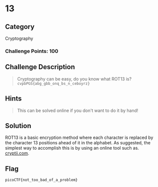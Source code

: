 # 13

## Category
Cryptography

### Challenge Points: 100

## Challenge Description
> Cryptography can be easy, do you know what ROT13 is? `cvpbPGS{abg_gbb_onq_bs_n_ceboyrz}`
## Hints
> This can be solved online if you don't want to do it by hand!
## Solution
ROT13 is a basic encryption method where each character is replaced by the character 13 positions ahead of it in the alphabet. As suggested, the simplest way to accomplish this is by using an online tool such as. [cryptii.com](https://cryptii.com/pipes/rot13).
## Flag
`picoCTF{not_too_bad_of_a_problem}`